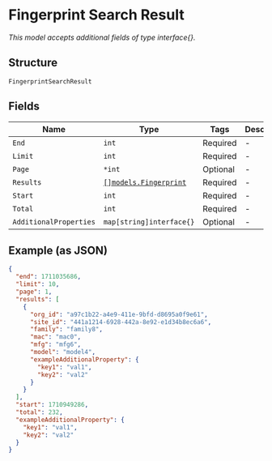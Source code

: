 
# Fingerprint Search Result

*This model accepts additional fields of type interface{}.*

## Structure

`FingerprintSearchResult`

## Fields

| Name | Type | Tags | Description |
|  --- | --- | --- | --- |
| `End` | `int` | Required | - |
| `Limit` | `int` | Required | - |
| `Page` | `*int` | Optional | - |
| `Results` | [`[]models.Fingerprint`](../../doc/models/fingerprint.md) | Required | - |
| `Start` | `int` | Required | - |
| `Total` | `int` | Required | - |
| `AdditionalProperties` | `map[string]interface{}` | Optional | - |

## Example (as JSON)

```json
{
  "end": 1711035686,
  "limit": 10,
  "page": 1,
  "results": [
    {
      "org_id": "a97c1b22-a4e9-411e-9bfd-d8695a0f9e61",
      "site_id": "441a1214-6928-442a-8e92-e1d34b8ec6a6",
      "family": "family8",
      "mac": "mac0",
      "mfg": "mfg6",
      "model": "model4",
      "exampleAdditionalProperty": {
        "key1": "val1",
        "key2": "val2"
      }
    }
  ],
  "start": 1710949286,
  "total": 232,
  "exampleAdditionalProperty": {
    "key1": "val1",
    "key2": "val2"
  }
}
```

